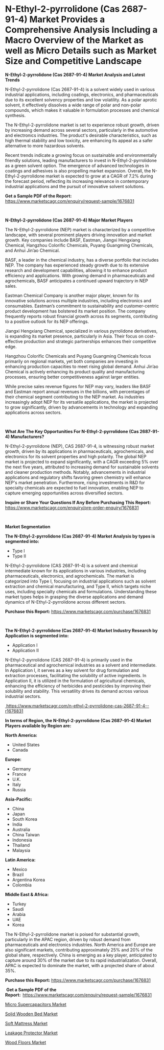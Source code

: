 <p><h1>N-Ethyl-2-pyrrolidone (Cas 2687-91-4) Market Provides a Comprehensive Analysis Including a Macro Overview of the Market as well as Micro Details such as Market Size and Competitive Landscape</h1></p><p><strong>N-Ethyl-2-pyrrolidone (Cas 2687-91-4) Market Analysis and Latest Trends</strong></p>
<p><p>N-Ethyl-2-pyrrolidone (Cas 2687-91-4) is a solvent widely used in various industrial applications, including coatings, electronics, and pharmaceuticals due to its excellent solvency properties and low volatility. As a polar aprotic solvent, it effectively dissolves a wide range of polar and non-polar compounds, which makes it valuable in formulation processes and chemical synthesis.</p><p>The N-Ethyl-2-pyrrolidone market is set to experience robust growth, driven by increasing demand across several sectors, particularly in the automotive and electronics industries. The product's desirable characteristics, such as high thermal stability and low toxicity, are enhancing its appeal as a safer alternative to more hazardous solvents. </p><p>Recent trends indicate a growing focus on sustainable and environmentally friendly solutions, leading manufacturers to invest in N-Ethyl-2-pyrrolidone as a green solvent option. The emergence of advanced technologies in coatings and adhesives is also propelling market expansion. Overall, the N-Ethyl-2-pyrrolidone market is expected to grow at a CAGR of 7.2% during the forecast period, reflecting its increasing relevance in contemporary industrial applications and the pursuit of innovative solvent solutions.</p></p>
<p><strong>Get a Sample PDF of the Report:&nbsp;</strong> <a href="https://www.marketscagr.com/enquiry/request-sample/1676831?utm_campaign=1339&utm_medium=2&utm_source=Github&utm_content=ia&utm_term=30092024&utm_id=n-ethyl-2-pyrrolidone-cas-2687-91-4">https://www.marketscagr.com/enquiry/request-sample/1676831</a></p>
<p>&nbsp;</p>
<p><strong>N-Ethyl-2-pyrrolidone (Cas 2687-91-4) Major Market Players</strong></p>
<p><p>The N-Ethyl-2-pyrrolidone (NEP) market is characterized by a competitive landscape, with several prominent players driving innovation and market growth. Key companies include BASF, Eastman, Jiangxi Hengxiang Chemical, Hangzhou Colorific Chemicals, Puyang Guangming Chemicals, and Anhui Jin’ao Chemical.</p><p>BASF, a leader in the chemical industry, has a diverse portfolio that includes NEP. The company has experienced steady growth due to its extensive research and development capabilities, allowing it to enhance product efficiency and applications. With growing demand in pharmaceuticals and agrochemicals, BASF anticipates a continued upward trajectory in NEP sales.</p><p>Eastman Chemical Company is another major player, known for its innovative solutions across multiple industries, including electronics and consumables. Eastman’s commitment to sustainability and customer-centric product development has bolstered its market position. The company frequently reports robust financial growth across its segments, contributing to a positive outlook for its NEP offerings.</p><p>Jiangxi Hengxiang Chemical, specialized in various pyrrolidone derivatives, is expanding its market presence, particularly in Asia. Their focus on cost-effective production and strategic partnerships enhances their competitive edge.</p><p>Hangzhou Colorific Chemicals and Puyang Guangming Chemicals focus primarily on regional markets, yet both companies are investing in enhancing production capacities to meet rising global demand. Anhui Jin’ao Chemical is actively enhancing its product quality and manufacturing processes, ensuring better competitiveness against larger entities.</p><p>While precise sales revenue figures for NEP may vary, leaders like BASF and Eastman report annual revenues in the billions, with percentages of their chemical segment contributing to the NEP market. As industries increasingly adopt NEP for its versatile applications, the market is projected to grow significantly, driven by advancements in technology and expanding applications across sectors.</p></p>
<p>&nbsp;</p>
<p><strong>What Are The Key Opportunities For N-Ethyl-2-pyrrolidone (Cas 2687-91-4) Manufacturers?</strong></p>
<p><p>N-Ethyl-2-pyrrolidone (NEP), CAS 2687-91-4, is witnessing robust market growth, driven by its applications in pharmaceuticals, agrochemicals, and electronics for its solvent properties and high polarity. The global NEP market is projected to expand significantly, with a CAGR exceeding 5% over the next five years, attributed to increasing demand for sustainable solvents and cleaner production methods. Notably, advancements in industrial applications and regulatory shifts favoring green chemistry will enhance NEP's market penetration. Furthermore, rising investments in R&D for specialty chemicals are expected to fuel innovation, enabling NEP to capture emerging opportunities across diversified sectors.</p></p>
<p><strong>Inquire or Share Your Questions If Any Before Purchasing This Report:</strong> <a href="https://www.marketscagr.com/enquiry/pre-order-enquiry/1676831?utm_campaign=1339&utm_medium=2&utm_source=Github&utm_content=ia&utm_term=30092024&utm_id=n-ethyl-2-pyrrolidone-cas-2687-91-4">https://www.marketscagr.com/enquiry/pre-order-enquiry/1676831</a></p>
<p>&nbsp;</p>
<p><strong>Market Segmentation</strong></p>
<p><strong>The N-Ethyl-2-pyrrolidone (Cas 2687-91-4) Market Analysis by types is segmented into:</strong></p>
<p><ul><li>Type I</li><li>Type II</li></ul></p>
<p><p>N-Ethyl-2-pyrrolidone (CAS 2687-91-4) is a solvent and chemical intermediate known for its applications in various industries, including pharmaceuticals, electronics, and agrochemicals. The market is categorized into Type I, focusing on industrial applications such as solvent extraction and chemical manufacturing, and Type II, which targets niche uses, including specialty chemicals and formulations. Understanding these market types helps in grasping the diverse applications and demand dynamics of N-Ethyl-2-pyrrolidone across different sectors.</p></p>
<p><strong>Purchase this Report:&nbsp;</strong><a href="https://www.marketscagr.com/purchase/1676831?utm_campaign=1339&utm_medium=2&utm_source=Github&utm_content=ia&utm_term=30092024&utm_id=n-ethyl-2-pyrrolidone-cas-2687-91-4">https://www.marketscagr.com/purchase/1676831</a></p>
<p>&nbsp;</p>
<p><strong>The N-Ethyl-2-pyrrolidone (Cas 2687-91-4) Market Industry Research by Application is segmented into:</strong></p>
<p><ul><li>Application I</li><li>Application II</li></ul></p>
<p><p>N-Ethyl-2-pyrrolidone (CAS 2687-91-4) is primarily used in the pharmaceutical and agrochemical industries as a solvent and intermediate. In Application I, it serves as a key solvent for drug formulation and extraction processes, facilitating the solubility of active ingredients. In Application II, it is utilized in the formulation of agricultural chemicals, enhancing the efficiency of herbicides and pesticides by improving their solubility and stability. This versatility drives its demand across various industrial sectors.</p></p>
<p><a href="https://www.marketscagr.com/n-ethyl-2-pyrrolidone-cas-2687-91-4--r1676831?utm_campaign=1339&utm_medium=2&utm_source=Github&utm_content=ia&utm_term=30092024&utm_id=n-ethyl-2-pyrrolidone-cas-2687-91-4">&nbsp;https://www.marketscagr.com/n-ethyl-2-pyrrolidone-cas-2687-91-4--r1676831</a></p>
<p><strong>In terms of Region, the N-Ethyl-2-pyrrolidone (Cas 2687-91-4) Market Players available by Region are:</strong></p>
<p>
    <p> <strong> North America: </strong>
        <ul>
            <li>United States</li>
            <li>Canada</li>
        </ul>
        </p> 
    <p> <strong> Europe: </strong>
        <ul>
            <li>Germany</li>
            <li>France</li>
            <li>U.K.</li>
            <li>Italy</li>
            <li>Russia</li>
        </ul>
        </p> 
    <p> <strong> Asia-Pacific: </strong>
        <ul>
            <li>China</li>
            <li>Japan</li>
            <li>South Korea</li>
            <li>India</li>
            <li>Australia</li>
            <li>China Taiwan</li>
            <li>Indonesia</li>
            <li>Thailand</li>
            <li>Malaysia</li>
        </ul>
        </p> 
    <p> <strong> Latin America: </strong>
        <ul>
            <li>Mexico</li>
            <li>Brazil</li>
            <li>Argentina Korea</li>
            <li>Colombia</li>
        </ul>
        </p> 
    <p> <strong> Middle East & Africa: </strong>
        <ul>
            <li>Turkey</li>
            <li>Saudi</li>
            <li>Arabia</li>
            <li>UAE</li>
            <li>Korea</li>
        </ul>
    </p>
    </p>
<p><p>The N-Ethyl-2-pyrrolidone market is poised for substantial growth, particularly in the APAC region, driven by robust demand from pharmaceuticals and electronics industries. North America and Europe are also significant markets, contributing approximately 25% and 20% of the global share, respectively. China is emerging as a key player, anticipated to capture around 30% of the market due to its rapid industrialization. Overall, APAC is expected to dominate the market, with a projected share of about 35%.</p></p>
<p><strong>Purchase this Report: </strong><a href="https://www.marketscagr.com/purchase/1676831?utm_campaign=1339&utm_medium=2&utm_source=Github&utm_content=ia&utm_term=30092024&utm_id=n-ethyl-2-pyrrolidone-cas-2687-91-4">https://www.marketscagr.com/purchase/1676831</a></p>
<p>&nbsp;<strong>Get a Sample PDF of the Report:&nbsp;&nbsp;</strong><a href="https://www.marketscagr.com/enquiry/request-sample/1676831?utm_campaign=1339&utm_medium=2&utm_source=Github&utm_content=ia&utm_term=30092024&utm_id=n-ethyl-2-pyrrolidone-cas-2687-91-4">https://www.marketscagr.com/enquiry/request-sample/1676831</a></p>
<p><strong></strong></p>
<p><p><a href="https://issuu.com/reportprime-2/docs/micro-supercapacitors-market-size-2_1dff14c463d5cf?utm_campaign=1339&utm_medium=2&utm_source=Github&utm_content=ia&utm_term=30092024&utm_id=n-ethyl-2-pyrrolidone-cas-2687-91-4">Micro Supercapacitors Market</a></p><p><a href="https://www.linkedin.com/pulse/what-driving-global-solid-wooden-bed-market-dive-trends-applications-yzgdc?utm_campaign=1339&utm_medium=2&utm_source=Github&utm_content=ia&utm_term=30092024&utm_id=n-ethyl-2-pyrrolidone-cas-2687-91-4">Solid Wooden Bed Market</a></p><p><a href="https://www.linkedin.com/pulse/soft-mattress-market-trends-regional-insights-forecasted-period-qozrc?utm_campaign=1339&utm_medium=2&utm_source=Github&utm_content=ia&utm_term=30092024&utm_id=n-ethyl-2-pyrrolidone-cas-2687-91-4">Soft Mattress Market</a></p><p><a href="https://issuu.com/reportprime-2/docs/leakage-protector-market-size-2030._abda6a3b9f8684?utm_campaign=1339&utm_medium=2&utm_source=Github&utm_content=ia&utm_term=30092024&utm_id=n-ethyl-2-pyrrolidone-cas-2687-91-4">Leakage Protector Market</a></p><p><a href="https://www.linkedin.com/pulse/wood-floors-market-essentials-key-players-demand-drivers-roi-hkhmc?utm_campaign=1339&utm_medium=2&utm_source=Github&utm_content=ia&utm_term=30092024&utm_id=n-ethyl-2-pyrrolidone-cas-2687-91-4">Wood Floors Market</a></p></p>